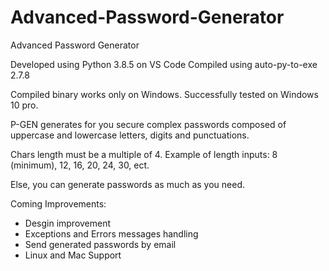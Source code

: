 # Advanced-Password-Generator
Advanced Password Generator

Developed using Python 3.8.5 on VS Code
Compiled using auto-py-to-exe 2.7.8

Compiled binary works only on Windows. Successfully tested on Windows 10 pro.


P-GEN generates for you secure complex passwords composed of uppercase and lowercase letters, digits and punctuations.

Chars length must be a multiple of 4. Example of length inputs: 8 (minimum), 12, 16, 20, 24, 30, ect.

Else, you can generate passwords as much as you need.


Coming Improvements: 

- Desgin improvement
- Exceptions and Errors messages handling
- Send generated passwords by email
- Linux and Mac Support
